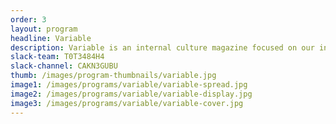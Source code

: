 ```yaml
---
order: 3
layout: program
headline: Variable
description: Variable is an internal culture magazine focused on our individual designers, the work they do, and the topics they care about.
slack-team: T0T3484H4
slack-channel: CAKN3GUBU
thumb: /images/program-thumbnails/variable.jpg
image1: /images/programs/variable/variable-spread.jpg
image2: /images/programs/variable/variable-display.jpg
image3: /images/programs/variable/variable-cover.jpg
---
```

